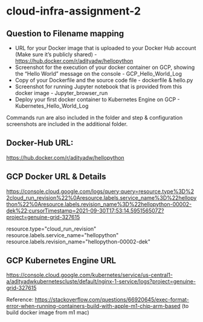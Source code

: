 # cloud-infra-assignment-2

## Question to Filename mapping
* URL for your Docker image that is uploaded to your Docker Hub account (Make sure it’s publicly shared) - https://hub.docker.com/r/adityadw/hellopython
*  Screenshot for the execution of your docker container on GCP, showing the “Hello World” message on the console - GCP_Hello_World_Log
*  Copy of your Dockerfile and the source code file - dockerfile & hello.py
*  Screenshot for running Jupyter notebook that is provided from this docker image - Jupyter_browser_run
*  Deploy your first docker container to Kubernetes Engine on GCP - Kubernetes_Hello_World_Log

Commands run are also included in the folder and step & configuration screenshots are included in the additional folder.

## Docker-Hub URL: 
https://hub.docker.com/r/adityadw/hellopython


## GCP Docker URL & Details
https://console.cloud.google.com/logs/query;query=resource.type%3D%22cloud_run_revision%22%0Aresource.labels.service_name%3D%22hellopython%22%0Aresource.labels.revision_name%3D%22hellopython-00002-dek%22;cursorTimestamp=2021-09-30T17:53:14.595156507Z?project=genuine-grid-327615

resource.type="cloud_run_revision"
resource.labels.service_name="hellopython"
resource.labels.revision_name="hellopython-00002-dek"

## GCP Kubernetes Engine URL
https://console.cloud.google.com/kubernetes/service/us-central1-a/adityadwkubernetescluste/default/nginx-1-service/logs?project=genuine-grid-327615


Reference: https://stackoverflow.com/questions/66920645/exec-format-error-when-running-containers-build-with-apple-m1-chip-arm-based
(to build docker image from m1 mac)
